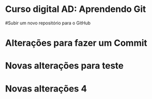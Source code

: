 # Curso digital AD: Aprendendo Git

#Subir um novo repositório para o GitHub

# Alterações para fazer um Commit

# Novas alterações para teste

# Novas alterações 4